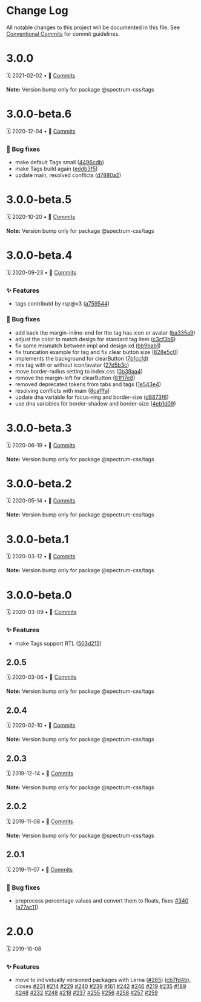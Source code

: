 # Change Log

All notable changes to this project will be documented in this file.
See [Conventional Commits](https://conventionalcommits.org) for commit guidelines.

<a name="3.0.0"></a>
# 3.0.0
🗓 2021-02-02 • 📝 [Commits](https://github.com/adobe/spectrum-css/compare/@spectrum-css/tags@3.0.0-beta.6...@spectrum-css/tags@3.0.0)

**Note:** Version bump only for package @spectrum-css/tags





<a name="3.0.0-beta.6"></a>
# 3.0.0-beta.6
🗓 2020-12-04 • 📝 [Commits](https://github.com/adobe/spectrum-css/compare/@spectrum-css/tags@3.0.0-beta.5...@spectrum-css/tags@3.0.0-beta.6)

### 🐛 Bug fixes

* make default Tags small ([4496cdb](https://github.com/adobe/spectrum-css/commit/4496cdb))
* make Tags build again ([eddb3f5](https://github.com/adobe/spectrum-css/commit/eddb3f5))
* update main, resolved conflicts ([d7880a2](https://github.com/adobe/spectrum-css/commit/d7880a2))





<a name="3.0.0-beta.5"></a>
# 3.0.0-beta.5
🗓 2020-10-20 • 📝 [Commits](https://github.com/adobe/spectrum-css/compare/@spectrum-css/tags@3.0.0-beta.4...@spectrum-css/tags@3.0.0-beta.5)

**Note:** Version bump only for package @spectrum-css/tags





<a name="3.0.0-beta.4"></a>
# 3.0.0-beta.4
🗓 2020-09-23 • 📝 [Commits](https://github.com/adobe/spectrum-css/compare/@spectrum-css/tags@3.0.0-beta.3...@spectrum-css/tags@3.0.0-beta.4)

### ✨ Features

* tags contributd by rsp@v3 ([a759544](https://github.com/adobe/spectrum-css/commit/a759544))


### 🐛 Bug fixes

* add back the margin-inline-end for the tag has icon or avatar ([ba335a9](https://github.com/adobe/spectrum-css/commit/ba335a9))
* adjust the color to match design for standard tag item ([c3cf3b6](https://github.com/adobe/spectrum-css/commit/c3cf3b6))
* fix some mismatch between impl and design xd ([bb9bab1](https://github.com/adobe/spectrum-css/commit/bb9bab1))
* fix truncation example for tag and fix clear button size ([828e5c0](https://github.com/adobe/spectrum-css/commit/828e5c0))
* implements the background for clearButton ([7bfccfd](https://github.com/adobe/spectrum-css/commit/7bfccfd))
* mix tag with or without icon/avatar ([27d5b3c](https://github.com/adobe/spectrum-css/commit/27d5b3c))
* move border-radius setting to index.css ([0b39aa4](https://github.com/adobe/spectrum-css/commit/0b39aa4))
* remove the margin-left for clearButton ([81f17e8](https://github.com/adobe/spectrum-css/commit/81f17e8))
* removed deprecated tokens from tabs and tags ([1e543e4](https://github.com/adobe/spectrum-css/commit/1e543e4))
* resolving conflicts with main ([8cafffa](https://github.com/adobe/spectrum-css/commit/8cafffa))
* update dna variable for focus-ring and border-size ([d8873f6](https://github.com/adobe/spectrum-css/commit/d8873f6))
* use dna variables for border-shadow and border-size ([4eb1d09](https://github.com/adobe/spectrum-css/commit/4eb1d09))





<a name="3.0.0-beta.3"></a>
# 3.0.0-beta.3
🗓 2020-06-19 • 📝 [Commits](https://github.com/adobe/spectrum-css/compare/@spectrum-css/tags@3.0.0-beta.2...@spectrum-css/tags@3.0.0-beta.3)

**Note:** Version bump only for package @spectrum-css/tags





<a name="3.0.0-beta.2"></a>
# 3.0.0-beta.2
🗓 2020-05-14 • 📝 [Commits](https://github.com/adobe/spectrum-css/compare/@spectrum-css/tags@3.0.0-beta.1...@spectrum-css/tags@3.0.0-beta.2)

**Note:** Version bump only for package @spectrum-css/tags





<a name="3.0.0-beta.1"></a>
# 3.0.0-beta.1
🗓 2020-03-12 • 📝 [Commits](https://github.com/adobe/spectrum-css/compare/@spectrum-css/tags@3.0.0-beta.0...@spectrum-css/tags@3.0.0-beta.1)

**Note:** Version bump only for package @spectrum-css/tags





<a name="3.0.0-beta.0"></a>
# 3.0.0-beta.0
🗓 2020-03-09 • 📝 [Commits](https://github.com/adobe/spectrum-css/compare/@spectrum-css/tags@2.0.5...@spectrum-css/tags@3.0.0-beta.0)

### ✨ Features

* make Tags support RTL ([503d215](https://github.com/adobe/spectrum-css/commit/503d215))





<a name="2.0.5"></a>
## 2.0.5
🗓 2020-03-06 • 📝 [Commits](https://github.com/adobe/spectrum-css/compare/@spectrum-css/tags@2.0.4...@spectrum-css/tags@2.0.5)

**Note:** Version bump only for package @spectrum-css/tags





<a name="2.0.4"></a>
## 2.0.4
🗓 2020-02-10 • 📝 [Commits](https://github.com/adobe/spectrum-css/compare/@spectrum-css/tags@2.0.3...@spectrum-css/tags@2.0.4)

**Note:** Version bump only for package @spectrum-css/tags





<a name="2.0.3"></a>
## 2.0.3
🗓 2019-12-14 • 📝 [Commits](https://github.com/adobe/spectrum-css/compare/@spectrum-css/tags@2.0.2...@spectrum-css/tags@2.0.3)

**Note:** Version bump only for package @spectrum-css/tags





<a name="2.0.2"></a>
## 2.0.2
🗓 2019-11-08 • 📝 [Commits](https://github.com/adobe/spectrum-css/compare/@spectrum-css/tags@2.0.1...@spectrum-css/tags@2.0.2)

**Note:** Version bump only for package @spectrum-css/tags





<a name="2.0.1"></a>
## 2.0.1
🗓 2019-11-07 • 📝 [Commits](https://github.com/adobe/spectrum-css/compare/@spectrum-css/tags@2.0.0...@spectrum-css/tags@2.0.1)

### 🐛 Bug fixes

* preprocess percentage values and convert them to floats, fixes [#340](https://github.com/adobe/spectrum-css/issues/340) ([a77ac11](https://github.com/adobe/spectrum-css/commit/a77ac11))





<a name="2.0.0"></a>
# 2.0.0
🗓 2019-10-08

### ✨ Features

* move to individually versioned packages with Lerna ([#265](https://github.com/adobe/spectrum-css/issues/265)) ([cb7fd4b](https://github.com/adobe/spectrum-css/commit/cb7fd4b)), closes [#231](https://github.com/adobe/spectrum-css/issues/231) [#214](https://github.com/adobe/spectrum-css/issues/214) [#229](https://github.com/adobe/spectrum-css/issues/229) [#240](https://github.com/adobe/spectrum-css/issues/240) [#239](https://github.com/adobe/spectrum-css/issues/239) [#161](https://github.com/adobe/spectrum-css/issues/161) [#242](https://github.com/adobe/spectrum-css/issues/242) [#246](https://github.com/adobe/spectrum-css/issues/246) [#219](https://github.com/adobe/spectrum-css/issues/219) [#235](https://github.com/adobe/spectrum-css/issues/235) [#189](https://github.com/adobe/spectrum-css/issues/189) [#248](https://github.com/adobe/spectrum-css/issues/248) [#232](https://github.com/adobe/spectrum-css/issues/232) [#248](https://github.com/adobe/spectrum-css/issues/248) [#218](https://github.com/adobe/spectrum-css/issues/218) [#237](https://github.com/adobe/spectrum-css/issues/237) [#255](https://github.com/adobe/spectrum-css/issues/255) [#256](https://github.com/adobe/spectrum-css/issues/256) [#258](https://github.com/adobe/spectrum-css/issues/258) [#257](https://github.com/adobe/spectrum-css/issues/257) [#259](https://github.com/adobe/spectrum-css/issues/259)
